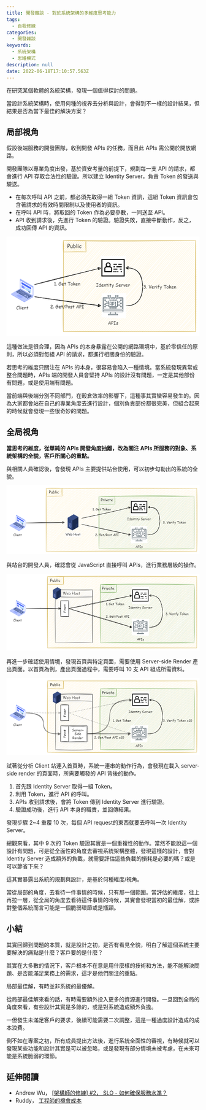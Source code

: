 ```yaml
---
title: 開發雜談 - 對於系統架構的多維度思考能力
tags:
  - 自我修練
categories:
  - 開發雜談
keywords:
  - 系統架構
  - 思維模式
description: null
date: 2022-06-18T17:10:57.563Z
---
```


在研究某個軟體的系統架構，發現一個值得探討的問題。

當設計系統架構時，使用何種的視界去分析與設計，會得到不一樣的設計結果，但結果是否為當下最佳的解決方案？

<!--more-->

## 局部視角

假設後端服務的開發團隊，收到開發 APIs 的任務，而且此 APIs 需公開於開放網路。

開發團隊以專業角度出發，基於資安考量的前提下，規劃每一支 API 的請求，都會進行 API 存取合法性的驗證。所以建立 Identity Server，負責 Token 的發送與驗送。

- 在每次呼叫 API 之前，都必須先取得一組 Token 資訊，這組 Token 資訊會包含著請求的有效時間限制以及使用者的資訊。
- 在呼叫 API 時，將取回的 Token 作為必要參數，一同送至 API。
- API 收到請求後，先進行 Token 的驗證。驗證失敗，直接中斷動作，反之，成功回傳 API 的資訊。

![design base on API](design-base-on-API.png)

這種做法是很合理，因為 APIs 的本身暴露在公開的網路環境中，基於零信任的原則，所以必須對每組 API 的請求，都進行相關身份的驗證。

若思考的維度只關注在 APIs 的本身，很容易會陷入一種情境。當系統發現異常或整合問題時，APIs 端的開發人員會堅持 APIs 的設計沒有問題，一定是其他部份有問題，或是使用端有問題。

當前端與後端分別不同部門，在穀倉效率的影響下，這種事其實蠻容易發生的。因為大家都會站在自己的專業角度去進行設計，個別負責部份都很完美，但組合起來的時候就會發現一些很奇妙的問題。

## 全局視角

**當思考的維度，從單純的 APIs 開發角度抽離，改為關注 APIs 所服務的對象、系統架構的全貌，客戶所關心的重點。**

與相關人員確認後，會發現 APIs 主要提供站台使用，可以初步勾勒出的系統的全貌。

![站台呼叫 API](web-host-connet-to-api.png)

與站台的開發人員，確認會從 JavaScript 直接呼叫 APIs，進行業務層級的操作。

![純前端呼叫 API](web-pure-front-connect-to-api.png)

再進一步確認使用情境，發現首頁與特定頁面，需要使用 Server-side Render 產出頁面。以首頁為例，產出頁面過程中，需要呼叫 10 支 API 組成所需資料。

![站台呼叫 API](web-server-render-connect-to-api.png)

試著從分析 Client 站連入首頁時，系統一連串的動作行為，會發現在載入 server-side render 的頁面時，所需要觸發的 API 背後的動作。

1. 首先跟 Identity Server 取得一組 Token。
2. 利用 Token，進行 API 的呼叫。
3. APIs 收到請求後，會將 Token 傳到 Identity Server 進行驗證。
4. 驗證成功後，進行 API 本身的職責，並回傳結果。

發現步驟 2~4 重覆 10 次，每個 API request的東西就要去呼叫一次 Identity Server。

總觀來看，其中 9 次的 Token 驗證其實是一個重複性的動作。當然不能說這一個設計有問題，可是從全面性的角度去審視系統架構整體，發現這樣的設計，會對 Identity Server 造成額外的負載，就需要評估這些負載的損耗是必要的嗎？或是可以節省下來？

這其實暴露出系統的規劃與設計，是基於何種維度/視角。

當從局部的角度，去看待一件事情的時候，只有那一個範圍。當評估的維度，往上再拉一層，從全局的角度去看待這件事情的時候，其實會發現當初的最佳解，或許對整個系統而言可能是一個脆弱環節或是瓶頸。

## 小結

其實回歸到問題的本質，就是設計之初，是否有看見全貌，明白了解這個系統主要要解決的痛點是什麼？客戶要的是什麼？

其實在大多數的情況下，客戶根本不在意是用什麼樣的技術和方法，能不能解決問題、是否能滿足業務上的需求，這才是他們關注的重點。

局部最佳解，有時並非系統的最優解。

從局部最佳解來看的話，有時需要額外投入更多的資源進行開發。一旦回到全局的角度來看，有些設計其實是多餘的，或是對系統造成額外負擔。

一但發生未滿足客戶的要求，後續可能需要二次調整，這是一種過度設計造成的成本浪費。

倒不如在專案之初，所有成員提出方法後，進行系統全面性的審視，有時候就可以發現某些功能和設計其實是可以被忽略，或是發現有部分情境未被考慮，在未來可能是系統脆弱的環節。

## 延伸閱讀

- Andrew Wu， [[架構師的修練] #2， SLO - 如何確保服務水準？](https://columns.chicken-house.net/2021/06/04/slo/)
- Ruddy， [工程師的機會成本](https://ruddyblog.wordpress.com/2020/09/14/%e5%b7%a5%e7%a8%8b%e5%b8%ab%e7%9a%84%e6%a9%9f%e6%9c%83%e6%88%90%e6%9c%ac/)